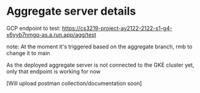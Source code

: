 # Aggregate server details

GCP endpoint to test: https://cs3219-project-ay2122-2122-s1-g4-x6yyb7nmgq-as.a.run.app/agg/test

note: At the moment it's triggered based on the aggregate branch, rmb to change it to main

As the deployed aggregate server is not connected to the GKE cluster yet, only that endpoint is working for now

[Will upload postman collection/documentation soon]
